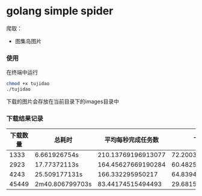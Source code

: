 # golang simple spider

爬取：

- 图集岛图片

### 使用

在终端中运行

```bash
chmod +x tujidao
./tujidao 
```

下载的图片会存放在当前目录下的images目录中

### 下载结果记录

| 下载数量 | 总耗时 | 平均每秒完成任务数 | 下载速度 |
| ------ | ------ | ------ | ------ |
| 1333 |  6.661926754s |   210.13769196913077 | 72.20034727821597 |
| 2923 |  17.77372113s |   164.45627669190284 | 60.482551297911584 |
| 4243 |  25.509177131s |   166.332295950217 | 64.83941020543459 |
| 45449 | 2m40.806799703s |  83.44174515494493  | 29.681580684494868 |